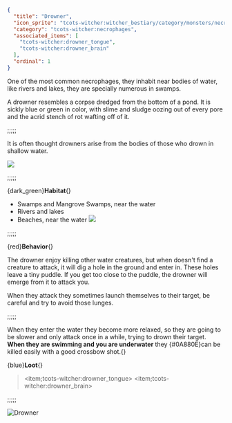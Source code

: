 ```json
{
  "title": "Drowner",
  "icon_sprite": "tcots-witcher:witcher_bestiary/category/monsters/necrophages/drowner",
  "category": "tcots-witcher:necrophages",
  "associated_items": [
    "tcots-witcher:drowner_tongue",
    "tcots-witcher:drowner_brain"
  ],
  "ordinal": 1
}
```

One of the most common necrophages, they inhabit near bodies of water, like rivers and lakes, they are specially 
numerous in swamps.

A drowner resembles a corpse dredged from the bottom of a pond. It is sickly blue or green in color,
with slime and sludge oozing out of every pore and the acrid stench of rot wafting off of it.

;;;;;

It is often thought drowners arise from the bodies of those who drown in shallow water.

![](tcots-witcher:textures/gui/sprites/witcher_bestiary/entries/drowner/drowner_running.png,fit)

;;;;;

{dark_green}**Habitat**{} 
- Swamps and Mangrove Swamps, near the water
- Rivers and lakes
- Beaches, near the water
![](tcots-witcher:textures/gui/sprites/witcher_bestiary/entries/drowner/drowner_swimming.png,fit)

;;;;;

{red}**Behavior**{}

The drowner enjoy killing other water creatures, but when doesn't find a creature to attack, 
it will dig a hole in the ground and enter in.
These holes leave a tiny puddle.
If you get too close to the puddle, the drowner will emerge from it to attack you.


When they attack they sometimes launch themselves to their target, be careful and try to avoid those lunges.

;;;;;

When they enter the water they become more relaxed, so they 
are going to be slower and only attack once in a while,
trying to drown their target. 
__When they are swimming and you are underwater__ they {#0A880E}can be killed easily with a good
crossbow shot.{}

{blue}**Loot**{}
> <item;tcots-witcher:drowner_tongue> <item;tcots-witcher:drowner_brain> 

;;;;;




![Drowner](tcots-witcher:textures/gui/sprites/witcher_bestiary/entries/drowner/drowner_full.png,fit)